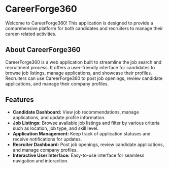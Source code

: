 # CareerForge360

Welcome to CareerForge360! This application is designed to provide a comprehensive platform for both candidates and recruiters to manage their career-related activities.

## About CareerForge360

CareerForge360 is a web application built to streamline the job search and recruitment process. It offers a user-friendly interface for candidates to browse job listings, manage applications, and showcase their profiles. Recruiters can use CareerForge360 to post job openings, review candidate applications, and manage their company profiles.

## Features

- **Candidate Dashboard:** View job recommendations, manage applications, and update profile information.
- **Job Listings:** Browse available job listings and filter by various criteria such as location, job type, and skill level.
- **Application Management:** Keep track of application statuses and receive notifications for updates.
- **Recruiter Dashboard:** Post job openings, review candidate applications, and manage company profiles.
- **Interactive User Interface:** Easy-to-use interface for seamless navigation and interaction.
